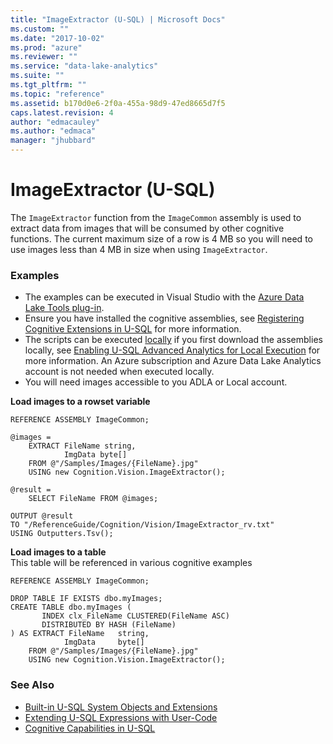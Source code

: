 ```yaml
---
title: "ImageExtractor (U-SQL) | Microsoft Docs"
ms.custom: ""
ms.date: "2017-10-02"
ms.prod: "azure"
ms.reviewer: ""
ms.service: "data-lake-analytics"
ms.suite: ""
ms.tgt_pltfrm: ""
ms.topic: "reference"
ms.assetid: b170d0e6-2f0a-455a-98d9-47ed8665d7f5
caps.latest.revision: 4
author: "edmacauley"
ms.author: "edmaca"
manager: "jhubbard"
---
```

# ImageExtractor (U-SQL)
The `ImageExtractor` function from the `ImageCommon` assembly is used to extract data from images that will be consumed by other cognitive functions.  The current maximum size of a row is 4 MB so you will need to use images less than 4 MB in size when using `ImageExtractor`.


### Examples
- The examples can be executed in Visual Studio with the [Azure Data Lake Tools plug-in](https://www.microsoft.com/download/details.aspx?id=49504).  
- Ensure you have installed the cognitive assemblies, see [Registering Cognitive Extensions in U-SQL](../u-sql/cognitive-capabilities-in-u-sql.md#registeringExtensions) for more information.
- The scripts can be executed [locally](https://docs.microsoft.com/azure/data-lake-analytics/data-lake-analytics-data-lake-tools-get-started#run-u-sql-locally) if you first download the assemblies locally, see [Enabling U-SQL Advanced Analytics for Local Execution](https://blogs.msdn.microsoft.com/azuredatalake/2017/02/20/enabling-u-sql-advanced-analytics-for-local-execution/) for more information.
An Azure subscription and Azure Data Lake Analytics account is not needed when executed locally.
- You will need images accessible to you ADLA or Local account.

**Load images to a rowset variable**  
```
REFERENCE ASSEMBLY ImageCommon;   

@images =
    EXTRACT FileName string, 
            ImgData byte[]
    FROM @"/Samples/Images/{FileName}.jpg"
    USING new Cognition.Vision.ImageExtractor();

@result = 
    SELECT FileName FROM @images;

OUTPUT @result 
TO "/ReferenceGuide/Cognition/Vision/ImageExtractor_rv.txt" 
USING Outputters.Tsv();
```

**Load images to a table**<a name="loadImages"></a>  
This table will be referenced in various cognitive examples
```
REFERENCE ASSEMBLY ImageCommon;   

DROP TABLE IF EXISTS dbo.myImages;
CREATE TABLE dbo.myImages (
       INDEX clx_FileName CLUSTERED(FileName ASC) 
       DISTRIBUTED BY HASH (FileName)
) AS EXTRACT FileName   string,
            ImgData     byte[]
    FROM @"/Samples/Images/{FileName}.jpg"
    USING new Cognition.Vision.ImageExtractor();
```



### See Also
* [Built-in U-SQL System Objects and Extensions](../u-sql/built-in-u-sql-system-objects-and-extensions.md)
* [Extending U-SQL Expressions with User-Code](../u-sql/extending-u-sql-expressions-with-user-code.md)
* [Cognitive Capabilities in U-SQL](../u-sql/cognitive-capabilities-in-u-sql.md)

